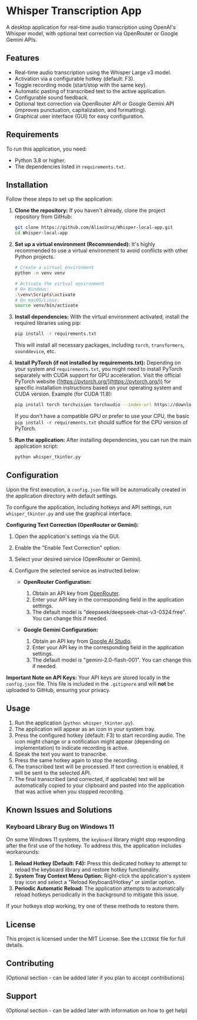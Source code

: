 # Whisper Transcription App

A desktop application for real-time audio transcription using OpenAI's Whisper model, with optional text correction via OpenRouter or Google Gemini APIs.

## Features

- Real-time audio transcription using the Whisper Large v3 model.
- Activation via a configurable hotkey (default: F3).
- Toggle recording mode (start/stop with the same key).
- Automatic pasting of transcribed text to the active application.
- Configurable sound feedback.
- Optional text correction via OpenRouter API or Google Gemini API (improves punctuation, capitalization, and formatting).
- Graphical user interface (GUI) for easy configuration.

## Requirements

To run this application, you need:

- Python 3.8 or higher.
- The dependencies listed in `requirements.txt`.

## Installation

Follow these steps to set up the application:

1.  **Clone the repository:**
    If you haven't already, clone the project repository from GitHub:
    ```bash
    git clone https://github.com/AliasUruz/Whisper-local-app.git
    cd Whisper-local-app
    ```

2.  **Set up a virtual environment (Recommended):**
    It's highly recommended to use a virtual environment to avoid conflicts with other Python projects.
    ```bash
    # Create a virtual environment
    python -m venv venv

    # Activate the virtual environment
    # On Windows:
    .\venv\Scripts\activate
    # On macOS/Linux:
    source venv/bin/activate
    ```

3.  **Install dependencies:**
    With the virtual environment activated, install the required libraries using pip:
    ```bash
    pip install -r requirements.txt
    ```
    This will install all necessary packages, including `torch`, `transformers`, `sounddevice`, etc.

4.  **Install PyTorch (if not installed by requirements.txt):**
    Depending on your system and `requirements.txt`, you might need to install PyTorch separately with CUDA support for GPU acceleration. Visit the official PyTorch website ([https://pytorch.org/](https://pytorch.org/)) for specific installation instructions based on your operating system and CUDA version.
    Example (for CUDA 11.8):
    ```bash
    pip install torch torchvision torchaudio --index-url https://download.pytorch.org/whl/cu118
    ```
    If you don't have a compatible GPU or prefer to use your CPU, the basic `pip install -r requirements.txt` should suffice for the CPU version of PyTorch.

5.  **Run the application:**
    After installing dependencies, you can run the main application script:
    ```bash
    python whisper_tkinter.py
    ```

## Configuration

Upon the first execution, a `config.json` file will be automatically created in the application directory with default settings.

To configure the application, including hotkeys and API settings, run `whisper_tkinter.py` and use the graphical interface.

**Configuring Text Correction (OpenRouter or Gemini):**

1.  Open the application's settings via the GUI.
2.  Enable the "Enable Text Correction" option.
3.  Select your desired service (OpenRouter or Gemini).
4.  Configure the selected service as instructed below:

    *   **OpenRouter Configuration:**
        1.  Obtain an API key from [OpenRouter](https://openrouter.ai).
        2.  Enter your API key in the corresponding field in the application settings.
        3.  The default model is "deepseek/deepseek-chat-v3-0324:free". You can change this if needed.

    *   **Google Gemini Configuration:**
        1.  Obtain an API key from [Google AI Studio](https://makersuite.google.com/app/apikey).
        2.  Enter your API key in the corresponding field in the application settings.
        3.  The default model is "gemini-2.0-flash-001". You can change this if needed.

**Important Note on API Keys:** Your API keys are stored locally in the `config.json` file. This file is included in the `.gitignore` and will **not** be uploaded to GitHub, ensuring your privacy.

## Usage

1.  Run the application (`python whisper_tkinter.py`).
2.  The application will appear as an icon in your system tray.
3.  Press the configured hotkey (default: F3) to start recording audio. The icon might change or a notification might appear (depending on implementation) to indicate recording is active.
4.  Speak the text you want to transcribe.
5.  Press the same hotkey again to stop the recording.
6.  The transcribed text will be processed. If text correction is enabled, it will be sent to the selected API.
7.  The final transcribed (and corrected, if applicable) text will be automatically copied to your clipboard and pasted into the application that was active when you stopped recording.

## Known Issues and Solutions

### Keyboard Library Bug on Windows 11

On some Windows 11 systems, the `keyboard` library might stop responding after the first use of the hotkey. To address this, the application includes workarounds:

1.  **Reload Hotkey (Default: F4):** Press this dedicated hotkey to attempt to reload the keyboard library and restore hotkey functionality.
2.  **System Tray Context Menu Option:** Right-click the application's system tray icon and select a "Reload Keyboard/Hotkey" or similar option.
3.  **Periodic Automatic Reload:** The application attempts to automatically reload hotkeys periodically in the background to mitigate this issue.

If your hotkeys stop working, try one of these methods to restore them.

## License

This project is licensed under the MIT License. See the `LICENSE` file for full details.

## Contributing

(Optional section - can be added later if you plan to accept contributions)

## Support

(Optional section - can be added later with information on how to get help)
